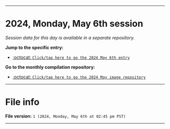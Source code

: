 
***

# 2024, Monday, May 6th session

_Session data for this day is available in a separate repository._

**Jump to the specific entry:**

- [:octocat: `Click/tap here to go the 2024 May 6th entry`](https://github.com/seanpm2001/SeansLifeArchive_Images_ModernSmurfsVillage_Y2024_V5/tree/SeansLifeArchive_ModernSmurfsVillage_Y2024_V5_Main-dev/2024/05_May/06/)

**Go to the monthly compilation repository:**

- [:octocat: `Click/tap here to go the 2024 May image repository`](https://github.com/seanpm2001/SeansLifeArchive_Images_ModernSmurfsVillage_Y2024_V5/)

***

# File info

**File version:** `1 (2024, Monday, May 6th at 02:45 pm PST)`

***
